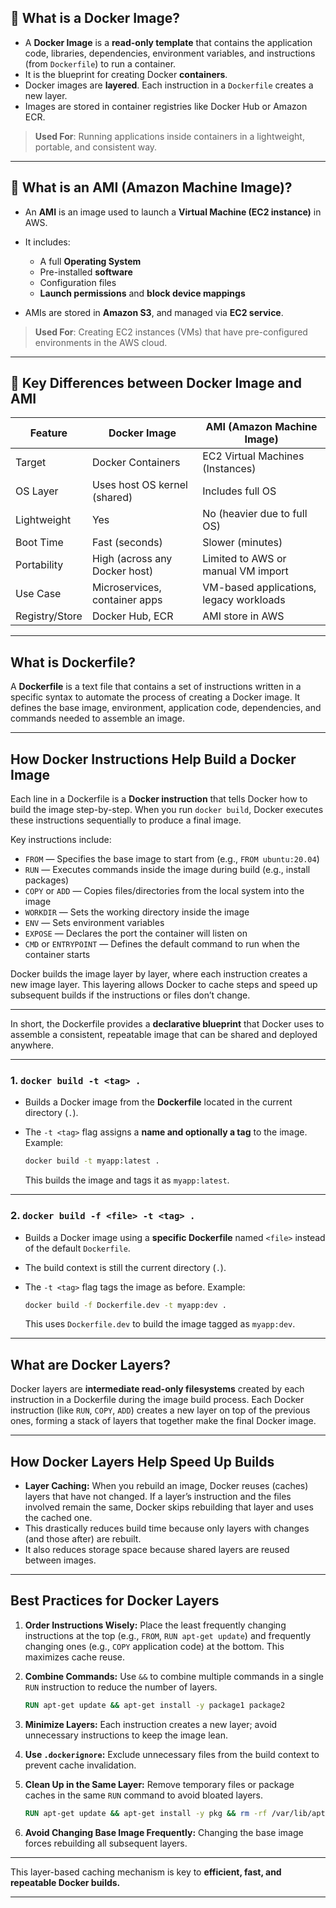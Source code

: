 ## 🔹 What is a Docker Image?

* A **Docker Image** is a **read-only template** that contains the application code, libraries, dependencies, environment variables, and instructions (from `Dockerfile`) to run a container.
* It is the blueprint for creating Docker **containers**.
* Docker images are **layered**. Each instruction in a `Dockerfile` creates a new layer.
* Images are stored in container registries like Docker Hub or Amazon ECR.

> **Used For**: Running applications inside containers in a lightweight, portable, and consistent way.

---

## 🔹 What is an AMI (Amazon Machine Image)?

* An **AMI** is an image used to launch a **Virtual Machine (EC2 instance)** in AWS.
* It includes:

  * A full **Operating System**
  * Pre-installed **software**
  * Configuration files
  * **Launch permissions** and **block device mappings**
* AMIs are stored in **Amazon S3**, and managed via **EC2 service**.

> **Used For**: Creating EC2 instances (VMs) that have pre-configured environments in the AWS cloud.

---

## 🔸 Key Differences between Docker Image and AMI

| Feature        | Docker Image                  | AMI (Amazon Machine Image)              |
| -------------- | ----------------------------- | --------------------------------------- |
| Target         | Docker Containers             | EC2 Virtual Machines (Instances)        |
| OS Layer       | Uses host OS kernel (shared)  | Includes full OS                        |
| Lightweight    | Yes                           | No (heavier due to full OS)             |
| Boot Time      | Fast (seconds)                | Slower (minutes)                        |
| Portability    | High (across any Docker host) | Limited to AWS or manual VM import      |
| Use Case       | Microservices, container apps | VM-based applications, legacy workloads |
| Registry/Store | Docker Hub, ECR               | AMI store in AWS                        |

---

## What is Dockerfile?

A **Dockerfile** is a text file that contains a set of instructions written in a specific syntax to automate the process of creating a Docker image. It defines the base image, environment, application code, dependencies, and commands needed to assemble an image.

---

## How Docker Instructions Help Build a Docker Image

Each line in a Dockerfile is a **Docker instruction** that tells Docker how to build the image step-by-step. When you run `docker build`, Docker executes these instructions sequentially to produce a final image.

Key instructions include:

* `FROM` — Specifies the base image to start from (e.g., `FROM ubuntu:20.04`)
* `RUN` — Executes commands inside the image during build (e.g., install packages)
* `COPY` or `ADD` — Copies files/directories from the local system into the image
* `WORKDIR` — Sets the working directory inside the image
* `ENV` — Sets environment variables
* `EXPOSE` — Declares the port the container will listen on
* `CMD` or `ENTRYPOINT` — Defines the default command to run when the container starts

Docker builds the image layer by layer, where each instruction creates a new image layer. This layering allows Docker to cache steps and speed up subsequent builds if the instructions or files don’t change.

---

In short, the Dockerfile provides a **declarative blueprint** that Docker uses to assemble a consistent, repeatable image that can be shared and deployed anywhere.

---

### 1. `docker build -t <tag> .`

* Builds a Docker image from the **Dockerfile** located in the current directory (`.`).
* The `-t <tag>` flag assigns a **name and optionally a tag** to the image.
  Example:

  ```bash
  docker build -t myapp:latest .
  ```

  This builds the image and tags it as `myapp:latest`.

---

### 2. `docker build -f <file> -t <tag> .`

* Builds a Docker image using a **specific Dockerfile** named `<file>` instead of the default `Dockerfile`.
* The build context is still the current directory (`.`).
* The `-t <tag>` flag tags the image as before.
  Example:

  ```bash
  docker build -f Dockerfile.dev -t myapp:dev .
  ```

  This uses `Dockerfile.dev` to build the image tagged as `myapp:dev`.

---

## What are Docker Layers?

Docker layers are **intermediate read-only filesystems** created by each instruction in a Dockerfile during the image build process. Each Docker instruction (like `RUN`, `COPY`, `ADD`) creates a new layer on top of the previous ones, forming a stack of layers that together make the final Docker image.

---

## How Docker Layers Help Speed Up Builds

* **Layer Caching:** When you rebuild an image, Docker reuses (caches) layers that have not changed. If a layer’s instruction and the files involved remain the same, Docker skips rebuilding that layer and uses the cached one.
* This drastically reduces build time because only layers with changes (and those after) are rebuilt.
* It also reduces storage space because shared layers are reused between images.

---

## Best Practices for Docker Layers

1. **Order Instructions Wisely:** Place the least frequently changing instructions at the top (e.g., `FROM`, `RUN apt-get update`) and frequently changing ones (e.g., `COPY` application code) at the bottom. This maximizes cache reuse.

2. **Combine Commands:** Use `&&` to combine multiple commands in a single `RUN` instruction to reduce the number of layers.

   ```Dockerfile
   RUN apt-get update && apt-get install -y package1 package2
   ```

3. **Minimize Layers:** Each instruction creates a new layer; avoid unnecessary instructions to keep the image lean.

4. **Use `.dockerignore`:** Exclude unnecessary files from the build context to prevent cache invalidation.

5. **Clean Up in the Same Layer:** Remove temporary files or package caches in the same `RUN` command to avoid bloated layers.

   ```Dockerfile
   RUN apt-get update && apt-get install -y pkg && rm -rf /var/lib/apt/lists/*
   ```

6. **Avoid Changing Base Image Frequently:** Changing the base image forces rebuilding all subsequent layers.

---

This layer-based caching mechanism is key to **efficient, fast, and repeatable Docker builds.**

---


